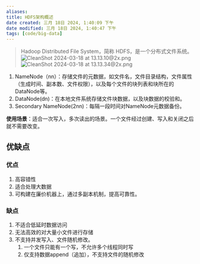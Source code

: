 ```yaml
---
aliases: 
title: HDFS架构概述
date created: 三月 18日 2024, 1:40:09 下午
date modified: 三月 18日 2024, 1:40:47 下午
tags: [code/big-data]
---
```

>Hadoop Distributed File System，简称 HDFS，是一个分布式文件系统。
![CleanShot 2024-03-18 at 13.13.10@2x.png](https://typora-tes.oss-cn-shanghai.aliyuncs.com/picgo/CleanShot%202024-03-18%20at%2013.13.10%402x.png)
![CleanShot 2024-03-18 at 13.13.34@2x.png](https://typora-tes.oss-cn-shanghai.aliyuncs.com/picgo/CleanShot%202024-03-18%20at%2013.13.34%402x.png)
1. NameNode（nn）：存储文件的元数据，如文件名，文件目录结构，文件属性（生成时间、副本数、文件权限），以及每个文件的块列表和块所在的DataNode等。
2. DataNode(dn)：在本地文件系统存储文件块数据，以及块数据的校验和。
3. Secondary NameNode(2nn)：每隔一段时间对NameNode元数据备份。

**使用场景**：适合一次写入，多次读出的场景。一个文件经过创建、写入和关闭之后就不需要改变。

## 优缺点
### 优点
1. 高容错性
2. 适合处理大数据
3. 可构建在廉价机器上，通过多副本机制，提高可靠性。

### 缺点
1. 不适合低延时数据访问
2. 无法高效的对大量小文件进行存储
3. 不支持并发写入、文件随机修改。
	1. 一个文件只能有一个写，不允许多个线程同时写
	2. 仅支持数据append（追加），不支持文件的随机修改